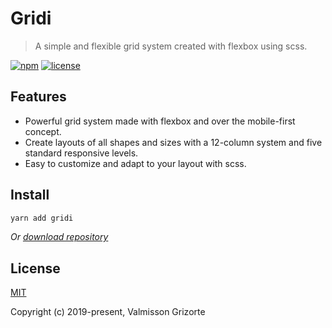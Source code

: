 # Gridi

> A simple and flexible grid system created with flexbox using scss.

[![npm][npm-shields]][npm-package]
[![license][license-shields]][license-file]


## Features

* Powerful grid system made with flexbox and over the mobile-first concept.
* Create layouts of all shapes and sizes with a 12-column system and five standard responsive levels.
* Easy to customize and adapt to your layout with scss.

## Install

```sh
yarn add gridi
```

*Or [download repository][download-zip]*


## License

[MIT](LICENSE)

Copyright (c) 2019-present, Valmisson Grizorte

[npm-shields]: https://img.shields.io/npm/v/gridi.svg
[license-shields]: https://img.shields.io/badge/license-MIT-green
[download-zip]: https://github.com/valmisson/gridi/archive/refs/heads/master.zip
[npm-package]: https://www.npmjs.com/package/gridi
[license-file]: https://github.com/valmisson/gridi/blob/master/LICENSE
